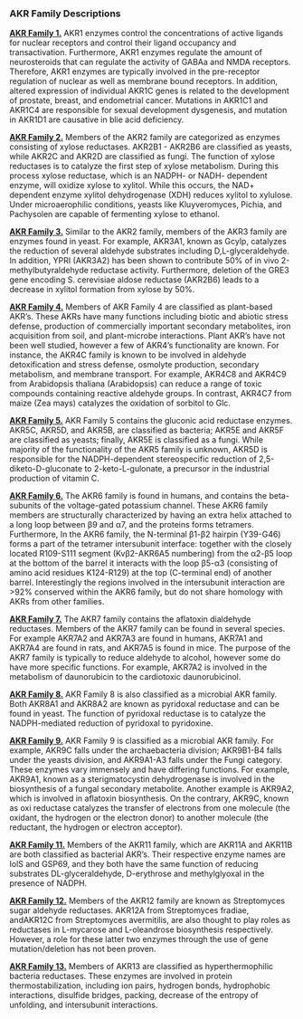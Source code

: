 ### AKR Family Descriptions

**<u>AKR Family 1.</u>** AKR1 enzymes control the concentrations of active
ligands for nuclear receptors and control their ligand occupancy and
transactivation. Furthermore, AKR1 enzymes regulate the amount of neurosteroids
that can regulate the activity of GABAa and NMDA receptors. Therefore, AKR1
enzymes are typically involved in the pre-receptor regulation of nuclear as well
as membrane bound receptors. In addition, altered expression of individual AKR1C
genes is related to the development of prostate, breast, and endometrial cancer.
Mutations in AKR1C1 and AKR1C4 are responsible for sexual development
dysgenesis, and mutation in AKR1D1 are causative in blie acid deficiency.

**<u>AKR Family 2.</u>** Members of the AKR2 family are categorized as enzymes
consisting of xylose reductases. AKR2B1 - AKR2B6 are classified as yeasts, while
AKR2C and AKR2D are classified as fungi. The function of xylose reductases is to
catalyze the first step of xylose metabolism. During this process xylose
reductase, which is an NADPH- or NADH- dependent enzyme, will oxidize xylose to
xylitol. While this occurs, the NAD+ dependent enzyme xylitol dehydrogenase
(XDH) reduces xylitol to xylulose. Under microaerophilic conditions, yeasts like
Kluyveromyces, Pichia, and Pachysolen are capable of fermenting xylose to
ethanol.

**<u>AKR Family 3.</u>** Similar to the AKR2 family, members of the AKR3 family
are enzymes found in yeast. For example, AKR3A1, known as Gcylp, catalyzes the
reduction of several aldehyde substrates including D,L-glyceraldehyde. In
addition, YPRI (AKR3A2) has been shown to contribute 50% of in vivo
2-methylbutyraldehyde reductase activity. Furthermore, deletion of the GRE3 gene
encoding S. cerevisiae aldose reductase (AKR2B6) leads to a decrease in xylitol
formation from xylose by 50%.

**<u>AKR Family 4.</u>** Members of AKR Family 4 are classified as plant-based
AKR’s. These AKRs have many functions including biotic and abiotic stress
defense, production of commercially important secondary metabolites, iron
acquisition from soil, and plant-microbe interactions. Plant AKR’s have not been
well studied, however a few of AKR4’s functionality are known. For instance, the
AKR4C family is known to be involved in aldehyde detoxification and stress
defense, osmolyte production, secondary metabolism, and membrane transport. For
example, AKR4C8 and AKR4C9 from Arabidopsis thaliana (Arabidopsis) can reduce a
range of toxic compounds containing reactive aldehyde groups. In contrast,
AKR4C7 from maize (Zea mays) catalyzes the oxidation of sorbitol to Glc.

**<u>AKR Family 5.</u>** AKR Family 5 contains the gluconic acid reductase
enzymes. AKR5C, AKR5D, and AKR5B, are classified as bacteria; AKR5E and AKR5F
are classified as yeasts; finally, AKR5E is classified as a fungi. While
majority of the functionality of the AKR5 family is unknown, AKR5D is
responsible for the NADPH-dependent stereospecific reduction of
2,5-diketo-D-gluconate to 2-keto-L-gulonate, a precursor in the industrial
production of vitamin C.

**<u>AKR Family 6.</u>** The AKR6 family is found in humans, and contains the
beta-subunits of the voltage-gated potassium channel. These AKR6 family members
are structurally characterized by having an extra helix attached to a long loop
between β9 and α7, and the proteins forms tetramers. Furthermore, In the AKR6
family, the N-terminal β1-β2 hairpin (Y39-G46) forms a part of the tetramer
intersubunit interface: together with the closely located R109-S111 segment
(Kvβ2-AKR6A5 numbering) from the α2-β5 loop at the bottom of the barrel it
interacts with the loop β5-α3 (consisting of amino acid residues K124-R129) at
the top (C-terminal end) of another barrel. Interestingly the regions involved
in the intersubunit interaction are >92% conserved within the AKR6 family, but
do not share homology with AKRs from other families.

**<u>AKR Family 7.</u>** The AKR7 family contains the aflatoxin dialdehyde
reductases. Members of the AKR7 family can be found in several species. For
example AKR7A2 and AKR7A3 are found in humans, AKR7A1 and AKR7A4 are found in
rats, and AKR7A5 is found in mice. The purpose of the AKR7 family is typically
to reduce aldehyde to alcohol, however some do have more specific functions. For
example, AKR7A2 is involved in the metabolism of daunorubicin to the cardiotoxic
daunorubicinol.

**<u>AKR Family 8.</u>** AKR Family 8 is also classified as a microbial AKR
family. Both AKR8A1 and AKR8A2 are known as pyridoxal reductase and can be found
in yeast. The function of pyridoxal reductase is to catalyze the NADPH-mediated
reduction of pyridoxal to pyridoxine.

**<u>AKR Family 9.</u>** AKR Family 9 is classified as a microbial AKR family.
For example, AKR9C falls under the archaebacteria division; AKR9B1-B4 falls
under the yeasts division, and AKR9A1-A3 falls under the Fungi category. These
enzymes vary immensely and have differing functions. For example, AKR9A1, known
as a sterigmatocystin dehydrogenase is involved in the biosynthesis of a fungal
secondary metabolite. Another example is AKR9A2, which is involved in aflatoxin
biosynthesis. On the contrary, AKR9C, known as oxi reductase catalyzes the
transfer of electrons from one molecule (the oxidant, the hydrogen or the
electron donor) to another molecule (the reductant, the hydrogen or electron
acceptor).

**<u>AKR Family 11.</u>** Members of the AKR11 family, which are AKR11A and
AKR11B are both classified as bacterial AKR’s. Their respective enzyme names are
IolS and GSP69, and they both have the same function of reducing substrates
DL-glyceraldehyde, D-erythrose and methylglyoxal in the presence of NADPH.

**<u>AKR Family 12.</u>** Members of the AKR12 family are known as Streptomyces
sugar aldehyde reductases. AKR12A from Streptomyces fradiae, andAKR12C from
Streptomyces avermitilis, are also thought to play roles as reductases in
L-mycarose and L-oleandrose biosynthesis respectively. However, a role for these
latter two enzymes through the use of gene mutation/deletion has not been
proven.

**<u>AKR Family 13.</u>** Members of AKR13 are classified as hyperthermophilic
bacteria reductases. These enzymes are involved in protein thermostabilization,
including ion pairs, hydrogen bonds, hydrophobic interactions, disulfide
bridges, packing, decrease of the entropy of unfolding, and intersubunit
interactions.
